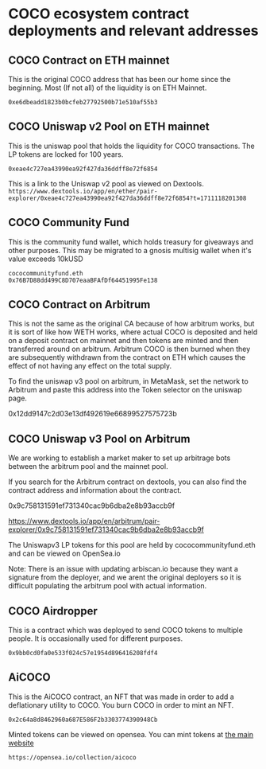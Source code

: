 # COCO ecosystem contract deployments and relevant addresses

## COCO Contract on ETH mainnet

This is the original COCO address that has been our home since the beginning. Most (If not all) of the liquidity is on ETH Mainnet.

`0xe6dbeadd1823b0bcfeb27792500b71e510af55b3`

## COCO Uniswap v2 Pool on ETH mainnet

This is the uniswap pool that holds the liquidity for COCO transactions. The LP tokens are locked for 100 years.

`0xeae4c727ea43990ea92f427da36ddff8e72f6854`

This is a link to the Uniswap v2 pool as viewed on Dextools.
`https://www.dextools.io/app/en/ether/pair-explorer/0xeae4c727ea43990ea92f427da36ddff8e72f6854?t=1711118201308`


## COCO Community Fund

This is the community fund wallet, which holds treasury for giveaways and other purposes. This may be migrated to a gnosis multisig wallet when it's value exceeds 10kUSD
```
cococommunityfund.eth
0x76B7D88dd499C8D707eaaBFAfDf64451995Fe138
```

## COCO Contract on Arbitrum
This is not the same as the original CA because of how arbitrum works, but it is sort of like how WETH works, where actual COCO is deposited and held on a deposit contract on mainnet and then tokens are minted and then transferred around on arbitrum. Arbitrum COCO is then burned when they are subsequently withdrawn from the contract on ETH which causes the effect of not having any effect on the total supply.

To find the uniswap v3 pool on arbitrum, in MetaMask, set the network to Arbitrum and paste this address into the Token selector on the uniswap page.

0x12dd9147c2d03e13df492619e66899527575723b

## COCO Uniswap v3 Pool on Arbitrum

We are working to establish a market maker to set up arbitrage bots between the arbitrum pool and the mainnet pool. 

If you search for the Arbitrum contract on dextools, you can also find the contract address and information about the contract. 

0x9c758131591ef731340cac9b6dba2e8b93accb9f

https://www.dextools.io/app/en/arbitrum/pair-explorer/0x9c758131591ef731340cac9b6dba2e8b93accb9f

The Uniswapv3 LP tokens for this pool are held by cococommunityfund.eth and can be viewed on OpenSea.io

Note: There is an issue with updating arbiscan.io because they want a signature from the deployer, and we arent the original deployers so it is difficult populating the arbitrum pool with actual information.


## COCO Airdropper

This is a contract which was deployed to send COCO tokens to multiple people. It is occasionally used for different purposes. 

`0x9bb0cd0fa0e533f024c57e1954d896416208fdf4`

## AiCOCO

This is the AiCOCO contract, an NFT that was made in order to add a deflationary utility to COCO. You burn COCO in order to mint an NFT.

`0x2c64a8d8462960a687E586F2b3303774390948Cb`

Minted tokens can be viewed on opensea. You can mint tokens at [the main website](cocoethtoken.com)

`https://opensea.io/collection/aicoco`